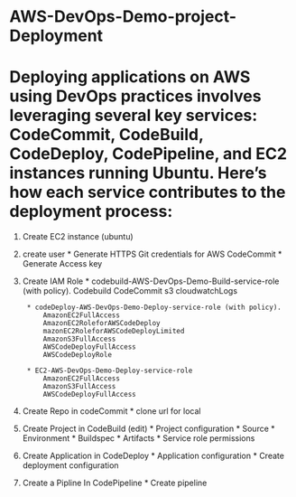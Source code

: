 # AWS-DevOps-Demo-project-Deployment
# Deploying applications on AWS using DevOps practices involves leveraging several key services: CodeCommit, CodeBuild, CodeDeploy, CodePipeline, and EC2 instances running Ubuntu. Here’s how each service contributes to the deployment process:

1. Create EC2 instance (ubuntu)
2. create user
        * Generate HTTPS Git credentials for AWS CodeCommit
        * Generate Access key

3. Create IAM Role 
        * codebuild-AWS-DevOps-Demo-Build-service-role (with policy).
            Codebuild
            CodeCommit
            s3
            cloudwatchLogs
        
        * codeDeploy-AWS-DevOps-Demo-Deploy-service-role (with policy).
            AmazonEC2FullAccess
            AmazonEC2RoleforAWSCodeDeploy
            mazonEC2RoleforAWSCodeDeployLimited
            AmazonS3FullAccess
            AWSCodeDeployFullAccess
            AWSCodeDeployRole
        
        * EC2-AWS-DevOps-Demo-Deploy-service-role 
            AmazonEC2FullAccess
            AmazonS3FullAccess
            AWSCodeDeployFullAccess


4. Create Repo in codeCommit 
        * clone url for local

5. Create Project in CodeBuild  (edit)
        * Project configuration
        * Source
        * Environment
        * Buildspec
        * Artifacts
        * Service role permissions

6. Create Application in CodeDeploy 
        * Application configuration
        * Create deployment configuration

7. Create a Pipline In CodePipeline
        * Create  pipeline 
